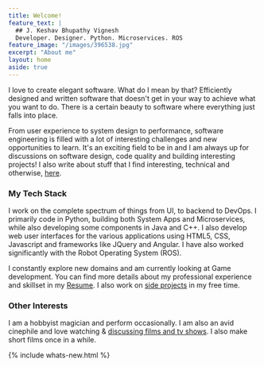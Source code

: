 ```yaml
---
title: Welcome!
feature_text: |
  ## J. Keshav Bhupathy Vignesh
  Developer. Designer. Python. Microservices. ROS
feature_image: "/images/396538.jpg"
excerpt: "About me"
layout: home
aside: true
---
```

I love to create elegant software. What do I mean by that? Efficiently designed and written software that doesn't get in your way to achieve what you want to do. There is a certain beauty to software where everything just falls into place. 

From user experience to system design to performance, software engineering is filled with a lot of interesting challenges and new opportunities to learn. It's an exciting field to be in and I am always up for discussions on software design, code quality and building interesting projects! I also write about stuff that I find interesting, technical and otherwise, [here](/blog).

### My Tech Stack
I work on the complete spectrum of things from UI, to backend to DevOps. I primarily code in Python, building both System Apps and Microservices, while also developing some components in Java and C++. I also develop web user interfaces for the various applications using HTML5, CSS, Javascript and frameworks like JQuery and Angular. I have also worked significantly with the Robot Operating System (ROS). 

I constantly explore new domains and am currently looking at Game development. You can find more details about my professional experience and skillset in my [Resume](/CV/J_Keshav_Bhupathy_Vignesh_Resume.pdf). I also work on [side projects](/blog/personal-projects) in my free time.

### Other Interests
I am a hobbyist magician and perform occasionally. I am also an avid cinephile and love watching & [discussing films and tv shows](blog/watchlist/). I also make short films once in a while.

{% include whats-new.html %}
